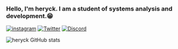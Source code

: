 ### Hello, I'm heryck. I am a student of systems analysis and development.😁

[![instagram](https://img.shields.io/badge/Instagram-E4405F?style=for-the-badge&logo=instagram&logoColor=white)](https://www.instagram.com/heryck.exe/)
[![Twitter](https://img.shields.io/badge/Twitter-1DA1F2?style=for-the-badge&logo=twitter&logoColor=white)](https://twitter.com/shiro18889302)
[![Discord](https://img.shields.io/badge/Discord-7289DA?style=for-the-badge&logo=discord&logoColor=white)]()


![heryck GitHub stats](https://github-readme-stats.vercel.app/api?username=heryck777&show_icons=true&theme=midnight-purple&count_private=true)
